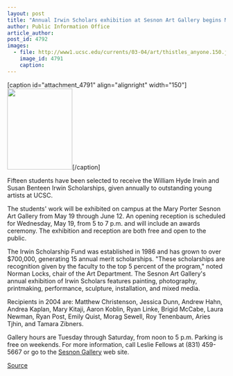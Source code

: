 ```yaml
---
layout: post
title: "Annual Irwin Scholars exhibition at Sesnon Art Gallery begins May 19"
author: Public Information Office
article_author: 
post_id: 4792
images:
  - file: http://www1.ucsc.edu/currents/03-04/art/thistles_anyone.150.jpg
    image_id: 4791
    caption: 
---
```


[caption id="attachment_4791" align="alignright" width="150"]<a href="http://dev-ucsc-news.pantheonsite.io/wp-content/uploads/2004/05/thistles_anyone.150.jpg"><img class="size-full wp-image-4791" src="http://dev-ucsc-news.pantheonsite.io/wp-content/uploads/2004/05/thistles_anyone.150.jpg" alt="" width="150" height="187" /></a>[/caption]
<p>
  Fifteen students have been selected to receive the William Hyde Irwin and Susan Benteen Irwin Scholarships, given annually to outstanding young artists at UCSC.<br>
</p>
<p>
  The students' work will be exhibited on campus at the Mary Porter Sesnon Art Gallery from May 19 through June 12. An opening reception is scheduled for Wednesday, May 19, from 5 to 7 p.m. and will include an awards ceremony. The exhibition and reception are both free and open to the public.<br>
</p>
<p>
  The Irwin Scholarship Fund was established in 1986 and has grown to over $700,000, generating 15 annual merit scholarships. "These scholarships are recognition given by the faculty to the top 5 percent of the program," noted Norman Locks, chair of the Art Department. The Sesnon Art Gallery's annual exhibition of Irwin Scholars features painting, photography, printmaking, performance, sculpture, installation, and mixed media.<br>
</p>
<p>
  Recipients in 2004 are: Matthew Christenson, Jessica Dunn, Andrew Hahn, Andrea Kaplan, Mary Kitaji, Aaron Koblin, Ryan Linke, Brigid McCabe, Laura Newman, Ryan Post, Emily Quist, Morag Sewell, Roy Tenenbaum, Aries Tjhin, and Tamara Zibners.<br>
</p>
<p>
  Gallery hours are Tuesday through Saturday, from noon to 5 p.m. Parking is free on weekends. For more information, call Leslie Fellows at (831) 459-5667 or go to the <a href="http://arts.ucsc.edu/sesnon">Sesnon Gallery</a> web site.<br>
</p>
<p><a href="http://www1.ucsc.edu/currents/03-04/05-17/irwin.html" title="Permalink to irwin">Source</a></p>
